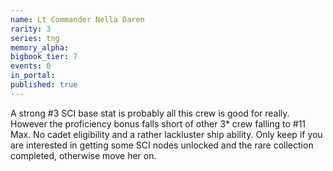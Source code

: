 ```yaml
---
name: Lt Commander Nella Daren
rarity: 3
series: tng
memory_alpha:
bigbook_tier: 7
events: 0
in_portal:
published: true
---
```


A strong #3 SCI base stat is probably all this crew is good for really. However the proficiency bonus falls short of other 3* crew falling to #11 Max. No cadet eligibility and a rather lackluster ship ability. Only keep if you are interested in getting some SCI nodes unlocked and the rare collection completed, otherwise move her on.

